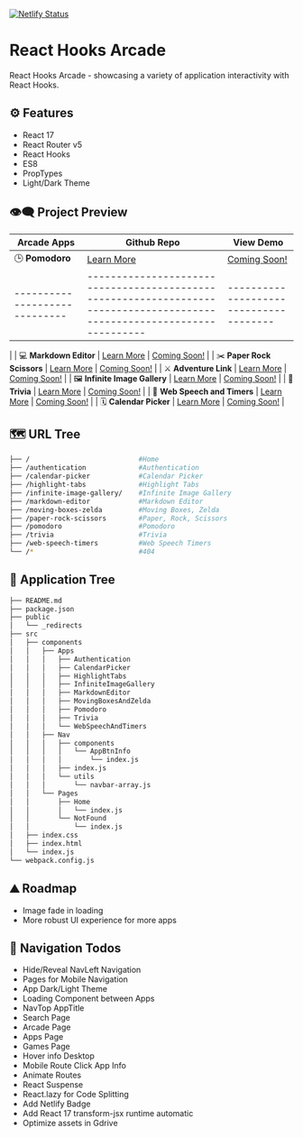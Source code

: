 [![Netlify Status](https://api.netlify.com/api/v1/badges/28a020e6-12ea-4c99-9872-f27429ec6ff3/deploy-status)](https://app.netlify.com/sites/react-hooks-arcade/deploys)

# React Hooks Arcade

React Hooks Arcade - showcasing a variety of application interactivity with React Hooks.

## ⚙ Features

- React 17
- React Router v5
- React Hooks
- ES8
- PropTypes
- Light/Dark Theme

## 👁️‍🗨️ Project Preview

| **Arcade Apps**               | **Github Repo**                                                                                                          | **View Demo**                          |
| ----------------------------- | ------------------------------------------------------------------------------------------------------------------------ | -------------------------------------- |
| 🕒 **Pomodoro**               | <a href="https://github.com/moisestech/react-hooks-arcade/tree/master/Pomodoro">Learn More</a>                           | <a href="">Coming Soon!</a>            |
| ----------------------------- | ------------------------------------------------------------------------------------------------------------------------ | -------------------------------------- |

|
| 💻 **Markdown Editor** | <a href="https://github.com/moisestech/react-hooks-arcade/tree/master/Markdown%20Editor">Learn More</a> | <a href="">Coming Soon!</a> |
| ✂️ **Paper Rock Scissors** | <a href="https://github.com/moisestech/react-hooks-arcade/tree/master/Paper%20Rock%20Scissors">Learn More</a> | <a href="">Coming Soon!</a> |
| ⚔️ **Adventure Link** | <a href="https://github.com/moisestech/react-hooks-arcade/tree/master/Moving%20Boxes%20and%20Zelda">Learn More</a> | <a href="">Coming Soon!</a> |
| 🖼️ **Infinite Image Gallery** | <a href="https://github.com/moisestech/react-hooks-arcade/tree/master/Infinite%20Image%20Gallery">Learn More</a> | <a href="">Coming Soon!</a> |
| 📖 **Trivia** | <a href="https://github.com/moisestech/react-hooks-arcade/tree/master/Trivia">Learn More</a> | <a href="">Coming Soon!</a> |
| 💬 **Web Speech and Timers** | <a href="https://github.com/moisestech/react-hooks-arcade/tree/master/Web%20Speech%20and%20Timers">Learn More</a> | <a href="">Coming Soon!</a> |
| 🗓️ **Calendar Picker** | <a href="https://github.com/moisestech/react-hooks-arcade/tree/master/src/components/Apps/CalendarPicker">Learn More</a> | <a href="">Coming Soon!</a> |

## 🗺 URL Tree

```bash
├── /                           #Home
├── /authentication             #Authentication
├── /calendar-picker            #Calendar Picker
├── /highlight-tabs             #Highlight Tabs
├── /infinite-image-gallery/    #Infinite Image Gallery
├── /markdown-editor            #Markdown Editor
├── /moving-boxes-zelda         #Moving Boxes, Zelda
├── /paper-rock-scissors        #Paper, Rock, Scissors
├── /pomodoro                   #Pomodoro
├── /trivia                     #Trivia
├── /web-speech-timers          #Web Speech Timers
└── /*                          #404
```

## 🌿 Application Tree

```bash
├── README.md
├── package.json
├── public
│   └── _redirects
├── src
│   ├── components
│   │   ├── Apps
│   │   │   ├── Authentication
│   │   │   ├── CalendarPicker
│   │   │   ├── HighlightTabs
│   │   │   ├── InfiniteImageGallery
│   │   │   ├── MarkdownEditor
│   │   │   ├── MovingBoxesAndZelda
│   │   │   ├── Pomodoro
│   │   │   ├── Trivia
│   │   │   └── WebSpeechAndTimers
│   │   ├── Nav
│   │   │   ├── components
│   │   │   │   └── AppBtnInfo
│   │   │   │       └── index.js
│   │   │   ├── index.js
│   │   │   └── utils
│   │   │       └── navbar-array.js
│   │   └── Pages
│   │       ├── Home
│   │       │   └── index.js
│   │       └── NotFound
│   │           └── index.js
│   ├── index.css
│   ├── index.html
│   └── index.js
└── webpack.config.js
```

## ⛰️ Roadmap

- Image fade in loading
- More robust UI experience for more apps

## 📝 Navigation Todos

- Hide/Reveal NavLeft Navigation
- Pages for Mobile Navigation
- App Dark/Light Theme
- Loading Component between Apps
- NavTop AppTitle
- Search Page
- Arcade Page
- Apps Page
- Games Page
- Hover info Desktop
- Mobile Route Click App Info
- Animate Routes
- React Suspense
- React.lazy for Code Splitting
- Add Netlify Badge
- Add React 17 transform-jsx runtime automatic
- Optimize assets in Gdrive
